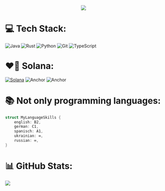 <h3 align="center">
    <img src="https://readme-typing-svg.herokuapp.com/?font=Noto+Sans&weight=800&size=35&color=F7F7F7&center=true&vCenter=true&width=500&height=70&duration=4000&lines=Hi+Everyone!+👋;+I'm+Mykola!;" />
</h3>

# 💻 Tech Stack:
![Java](https://img.shields.io/badge/java-%23ED8B00.svg?style=for-the-badge&logo=openjdk&logoColor=white) ![Rust](https://img.shields.io/badge/rust-%23000000.svg?style=for-the-badge&logo=rust&logoColor=white) ![Python](https://img.shields.io/badge/python-3670A0?style=for-the-badge&logo=python&logoColor=ffdd54) ![Git](https://img.shields.io/badge/git-%23F05033.svg?style=for-the-badge&logo=git&logoColor=white) ![TypeScript](https://img.shields.io/badge/typescript-%23007ACC.svg?style=for-the-badge&logo=typescript&logoColor=white)
# ❤️‍🔥 Solana:
[![Solana](https://img.shields.io/badge/Solana-9945FF?style=for-the-badge&logo=solana&logoColor=white)](#) ![Anchor](https://custom-icon-badges.demolab.com/badge/Anchor-0a5fd6?style=for-the-badge&logo=solana-anchor&logoColor=0a5fd6) ![Anchor](https://custom-icon-badges.demolab.com/badge/Turbin3-00470f?style=for-the-badge&logo=turbin3&logoColor=00470f)
# 📚 Not only programming languages:
```rust
struct MyLanguageSkills {
    english: B2,
    german: C1,
    spanisch: A1,
    ukrainian: ∞,
    russian: ∞,
}
```
# 📊 GitHub Stats:
![](https://github-readme-stats.vercel.app/api?username=se76&theme=dark&hide_border=false&include_all_commits=true&count_private=false)<br/>




<!--
![](https://github-readme-streak-stats.herokuapp.com/?user=se76&theme=dark&hide_border=false)<br/>
![](https://github-readme-stats.vercel.app/api/top-langs/?username=se76&theme=dark&hide_border=false&include_all_commits=true&count_private=false&layout=compact)


[![](https://visitcount.itsvg.in/api?id=se76&icon=0&color=0)](https://visitcount.itsvg.in)

**Se76/Se76** is a ✨ _special_ ✨ repository because its `README.md` (this file) appears on your GitHub profile.

Here are some ideas to get you started:

- 🔭 I’m currently working on ...
- 🌱 I’m currently learning ...
- 👯 I’m looking to collaborate on ...
- 🤔 I’m looking for help with ...
- 💬 Ask me about ...
- 📫 How to reach me: ...
- 😄 Pronouns: ...
- ⚡ Fun fact: ...
-->
